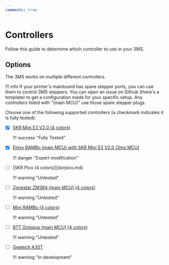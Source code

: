 ```yaml
---
comments: true
---
```


# Controllers

Follow this guide to determine which controller to use in your 3MS.

## Options

The 3MS works on multiple different controllers. 

!!! info
    If your printer's mainboard has spare stepper ports, you can use them to control 3MS steppers. You can open an issue on Github (there's a template) to get a configuration made for your specific setup. Any controllers listed with "(main MCU)" use those spare stepper plugs.

Choose one of the following supported controllers (a checkmark indicates it is fully tested):

- [X] [SKR Mini E3 V2.0 (4 colors)](skrminie3v2.md)

    !!! success "Fully Tested"

- [X] [Einsy RAMBo (main MCU) with SKR Mini E3 V2.0 (3ms MCU)](einsyrambo-skrminie3v2.md)

    !!! danger "Expert modification"

- [ ] [SKR Pico (4 colors)][skrpico.md]

    !!! warning "Untested"

- [ ] [Zonestar ZM384 (main MCU) (4 colors)](zm384main.md)

    !!! warning "Untested"

- [ ] [Mini RAMBo (4 colors)](minirambo.md)

    !!! warning "Untested"

- [ ] [BTT Octopus (main MCU) (4 colors)](bttoctopusmain.md)

    !!! warning "Untested"

- [ ] [Geetech A30T](geetech-a30t.md)

    !!! warning "In development"